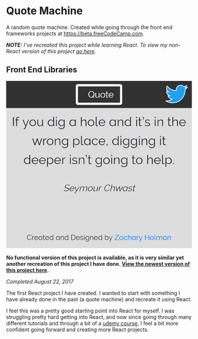 # Quote Machine

A random quote machine. Created while going through the front end frameworks projects at https://beta.freeCodeCamp.com.

<em><b>NOTE:</b> I've recreated this project while learning React. To view my non-React version of this project [go here](https://github.com/Squibs/quote-machine/tree/before-react).</em>

## Front End Libraries

<img src="./screenshot-quote-machine.png" target="_blank" alt="Screenshot of my quote machine react project." />

**No functional version of this project is available, as it is very similar yet another recreation of this project I have done. [View the newest version of this project here](https://github.com/Squibs/quote-machine).**

<em>Completed August 22, 2017</em>

The first React project I have created. I wanted to start with something I have already done in the past (a quote machine) and recreate it using React.

I feel this was a pretty good starting point into React for myself. I was struggling pretty hard getting into React, and now since going through many different tutorials and through a bit of a [udemy course](https://www.udemy.com/react-redux/), I feel a bit more confident going forward and creating more React projects.
